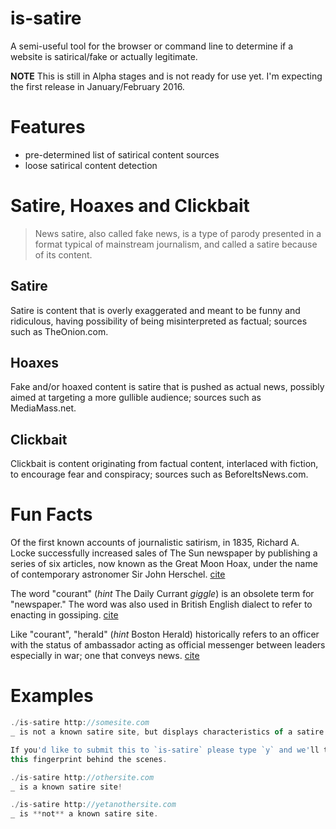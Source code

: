 # is-satire
A semi-useful tool for the browser or command line to determine if a website is satirical/fake or actually legitimate.

**NOTE** This is still in Alpha stages and is not ready for use yet. I'm expecting the first release in January/February 2016.

# Features
- pre-determined list of satirical content sources
- loose satirical content detection

# Satire, Hoaxes and Clickbait
> News satire, also called fake news, is a type of parody presented in a format typical of mainstream journalism, and called a satire because of its content.

## Satire
Satire is content that is overly exaggerated and meant to be funny and ridiculous, having possibility of being misinterpreted as factual; sources such as TheOnion.com.

## Hoaxes
Fake and/or hoaxed content is satire that is pushed as actual news, possibly aimed at targeting a more gullible audience; sources such as MediaMass.net.

## Clickbait
Clickbait is content originating from factual content, interlaced with fiction, to encourage fear and conspiracy; sources such as BeforeItsNews.com.

# Fun Facts
Of the first known accounts of journalistic satirism, in 1835, Richard A. Locke successfully increased sales of The Sun newspaper by publishing a series of six articles, now known as the Great Moon Hoax, under the name of contemporary astronomer Sir John Herschel. [cite](https://en.wikipedia.org/wiki/Great_Moon_Hoax)

The word "courant" (*hint* The Daily Currant *giggle*) is an obsolete term for "newspaper." The word was also used in British English dialect to refer to enacting in gossiping. [cite](https://en.wiktionary.org/wiki/courant)

Like "courant", "herald" (*hint* Boston Herald) historically refers to an officer with the status of ambassador acting as official messenger between leaders especially in war; one that conveys news. [cite](http://www.merriam-webster.com/dictionary/herald)

# Examples
```js
./is-satire http://somesite.com
_ is not a known satire site, but displays characteristics of a satire site!

If you'd like to submit this to `is-satire` please type `y` and we'll transmit
this fingerprint behind the scenes.

./is-satire http://othersite.com
_ is a known satire site!

./is-satire http://yetanothersite.com
_ is **not** a known satire site.
```
